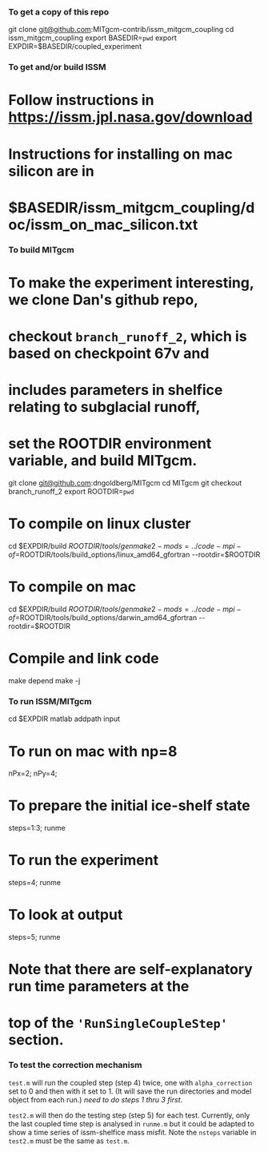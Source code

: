 ### To get a copy of this repo
  git clone git@github.com:MITgcm-contrib/issm_mitgcm_coupling
  cd issm_mitgcm_coupling
  export BASEDIR=`pwd`
  export EXPDIR=$BASEDIR/coupled_experiment

### To get and/or build ISSM
# Follow instructions in https://issm.jpl.nasa.gov/download
# Instructions for installing on mac silicon are in
# $BASEDIR/issm_mitgcm_coupling/doc/issm_on_mac_silicon.txt

### To build MITgcm
# To make the experiment interesting, we clone Dan's github repo,
# checkout `branch_runoff_2`, which is based on checkpoint 67v and
# includes parameters in shelfice relating to subglacial runoff,
# set the ROOTDIR environment variable, and build MITgcm.
  git clone git@github.com:dngoldberg/MITgcm
  cd MITgcm
  git checkout branch_runoff_2
  export ROOTDIR=`pwd`

# To compile on linux cluster
  cd $EXPDIR/build
  $ROOTDIR/tools/genmake2 -mods=../code -mpi -of=$ROOTDIR/tools/build_options/linux_amd64_gfortran --rootdir=$ROOTDIR

# To compile on mac
  cd $EXPDIR/build
  $ROOTDIR/tools/genmake2 -mods=../code -mpi -of=$ROOTDIR/tools/build_options/darwin_amd64_gfortran --rootdir=$ROOTDIR

# Compile and link code
  make depend
  make -j

### To run ISSM/MITgcm
  cd $EXPDIR
  matlab
  addpath input

# To run on mac with np=8
  nPx=2; nPy=4;

# To prepare the initial ice-shelf state
  steps=1:3; runme
  
# To run the experiment
  steps=4; runme

# To look at output
  steps=5; runme

# Note that there are self-explanatory run time parameters at the
# top of the `'RunSingleCoupleStep'` section.

### To test the correction mechanism
`test.m` will run the coupled step (step 4) twice, one with `alpha_correction` set to 0 and then with it set to 1. (It will save the run directories and model object from each run.) *need to do steps 1 thru 3 first*. 

`test2.m` will then do the testing step (step 5) for each test. Currently, only the last coupled time step is analysed in `runme.m` but it could be adapted to show a time series of issm-shelfice mass misfit. Note the `nsteps` variable in `test2.m` must be the same as `test.m`.
